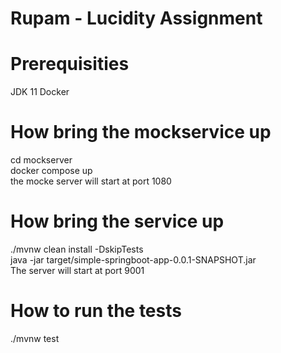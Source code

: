 # Rupam - Lucidity Assignment
# Prerequisities
JDK 11
Docker

# How bring the mockservice up
cd mockserver  
docker compose up  
the mocke server will start at port 1080

# How bring the service up
./mvnw clean install -DskipTests  
java -jar target/simple-springboot-app-0.0.1-SNAPSHOT.jar  
The server will start at port 9001

# How to run the tests
./mvnw test  

